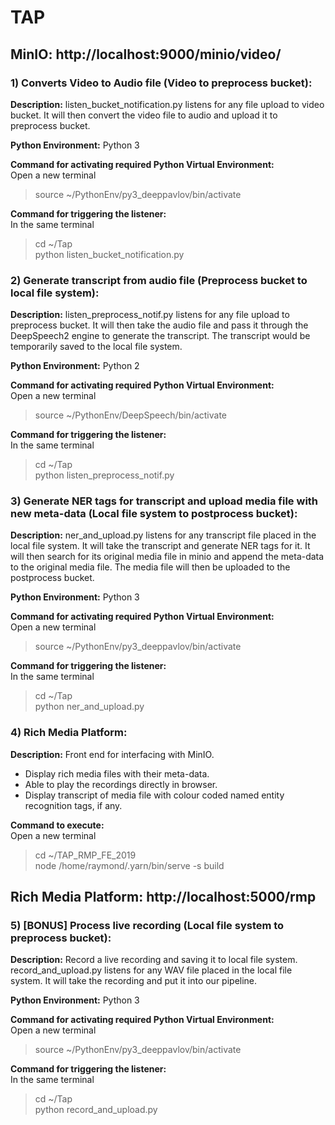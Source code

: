 # TAP

## MinIO: http://localhost:9000/minio/video/  

### 1) Converts Video to Audio file (Video to preprocess bucket):  
**Description:** listen_bucket_notification.py listens for any file upload to video bucket. It will then convert the video file to audio and upload it to preprocess bucket.

**Python Environment:** Python 3

**Command for activating required Python Virtual Environment:**  
Open a new terminal
> source ~/PythonEnv/py3_deeppavlov/bin/activate  

**Command for triggering the listener:**  
In the same terminal
> cd ~/Tap  
> python listen_bucket_notification.py  

### 2) Generate transcript from audio file (Preprocess bucket to local file system):  
**Description:** listen_preprocess_notif.py listens for any file upload to preprocess bucket. It will then take the audio file and pass it through the DeepSpeech2 engine to generate the transcript. The transcript would be temporarily saved to the local file system.

**Python Environment:** Python 2

**Command for activating required Python Virtual Environment:**  
Open a new terminal
> source ~/PythonEnv/DeepSpeech/bin/activate  

**Command for triggering the listener:**  
In the same terminal
> cd ~/Tap  
> python listen_preprocess_notif.py  

### 3) Generate NER tags for transcript and upload media file with new meta-data (Local file system to postprocess bucket):  
**Description:** ner_and_upload.py listens for any transcript file placed in the local file system. It will take the transcript and generate NER tags for it. It will then search for its original media file in minio and append the meta-data to the original media file. The media file will then be uploaded to the postprocess bucket.

**Python Environment:** Python 3

**Command for activating required Python Virtual Environment:**  
Open a new terminal
> source ~/PythonEnv/py3_deeppavlov/bin/activate  

**Command for triggering the listener:**  
In the same terminal
> cd ~/Tap  
> python ner_and_upload.py  

### 4) Rich Media Platform:  
**Description:** Front end for interfacing with MinIO. 
- Display rich media files with their meta-data.
- Able to play the recordings directly in browser.
- Display transcript of media file with colour coded named entity recognition tags, if any.

**Command to execute:**  
Open a new terminal
> cd ~/TAP_RMP_FE_2019  
> node /home/raymond/.yarn/bin/serve -s build  

## Rich Media Platform: http://localhost:5000/rmp  

### 5) [BONUS] Process live recording (Local file system to preprocess bucket):  
**Description:** Record a live recording and saving it to local file system. record_and_upload.py listens for any WAV file placed in the local file system. It will take the recording and put it into our pipeline.

**Python Environment:** Python 3

**Command for activating required Python Virtual Environment:**  
Open a new terminal
> source ~/PythonEnv/py3_deeppavlov/bin/activate  

**Command for triggering the listener:**  
In the same terminal
> cd ~/Tap  
> python record_and_upload.py  